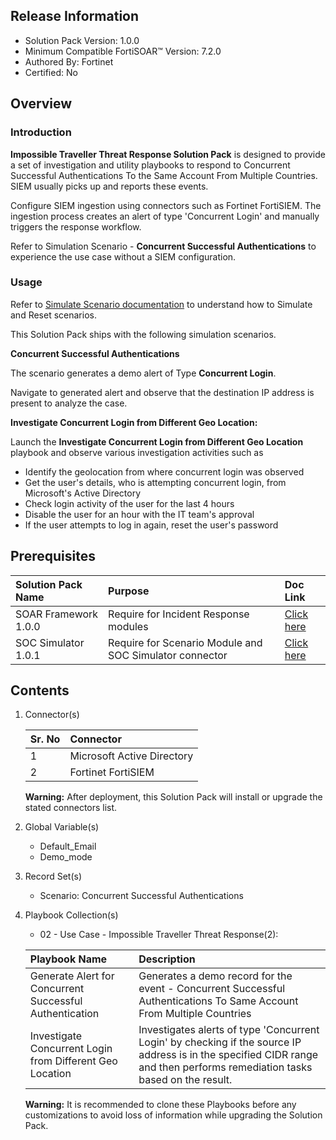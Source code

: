 ## Release Information

- Solution Pack Version: 1.0.0
- Minimum Compatible FortiSOAR™ Version: 7.2.0
- Authored By: Fortinet
- Certified: No

## Overview

### Introduction

**Impossible Traveller Threat Response Solution Pack** is designed to provide a set of investigation and utility playbooks to respond to Concurrent Successful Authentications To the Same Account From Multiple Countries. SIEM usually picks up and reports these events.

Configure SIEM ingestion using connectors such as Fortinet FortiSIEM. The ingestion process creates an alert of type 'Concurrent Login' and manually triggers the response workflow.

Refer to Simulation Scenario - **Concurrent Successful Authentications** to experience the use case without a SIEM configuration.

### Usage

Refer to [Simulate Scenario documentation](https://github.com/fortinet-fortisoar/solution-pack-soc-simulator/blob/develop/docs/solution-pack-guide.md) to understand how to Simulate and Reset scenarios.

This Solution Pack ships with the following simulation scenarios. 

**Concurrent Successful Authentications**

The scenario generates a demo alert of Type **Concurrent Login**.

Navigate to generated alert and observe that the destination IP address is present to analyze the case.

**Investigate Concurrent Login from Different Geo Location:**

Launch the **Investigate Concurrent Login from Different Geo Location** playbook and observe various investigation activities such as

- Identify the geolocation from where concurrent login was observed
- Get the user's details, who is attempting concurrent login, from Microsoft's Active Directory
- Check login activity of the user for the last 4 hours
- Disable the user for an hour with the IT team's approval
- If the user attempts to log in again, reset the user's password

## Prerequisites

|**Solution Pack Name**|**Purpose**|**Doc Link**|
| :- | :- | :- |
|SOAR Framework 1.0.0|Require for Incident Response modules|[Click here](https://github.com/fortinet-fortisoar/solution-pack-soar-framework/blob/develop/README.md)|
|SOC Simulator 1.0.1|Require for Scenario Module and SOC Simulator connector| [Click here](https://github.com/fortinet-fortisoar/solution-pack-soc-simulator/blob/develop/README.md)|

## Contents

1. Connector(s)

    |**Sr. No**|**Connector**|
    | :- | :- |
    |1|Microsoft Active Directory|
    |2|Fortinet FortiSIEM|

     **Warning:** After deployment, this Solution Pack will install or upgrade the stated connectors list.

2. Global Variable(s)

    - Default_Email
    - Demo_mode

3. Record Set(s)

    - Scenario: Concurrent Successful Authentications

4. Playbook Collection(s)
    - 02 - Use Case - Impossible Traveller Threat Response(2):

    |**Playbook Name**|**Description**|
    | :- | :- |
    |Generate Alert for Concurrent Successful Authentication | Generates a demo record for the event - Concurrent Successful Authentications To Same Account From Multiple Countries|
    |Investigate Concurrent Login from Different Geo Location | Investigates alerts of type 'Concurrent Login' by checking if the source IP address is in the specified CIDR range and then performs remediation tasks based on the result.|

     **Warning:** It is recommended to clone these Playbooks before any customizations to avoid loss of information while upgrading the Solution Pack.

